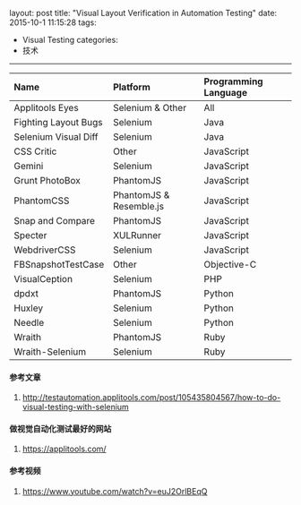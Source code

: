 layout: post
title: "Visual Layout Verification in Automation Testing"
date: 2015-10-1 11:15:28
tags:
- Visual Testing
categories:
- 技术
---

| Name                 | Platform                | Programming Language |
|:---------------------|:------------------------|:---------------------|
| Applitools Eyes      | Selenium & Other        | All                  |
| Fighting Layout Bugs | Selenium                | Java                 |
| Selenium Visual Diff | Selenium                | Java                 |
| CSS Critic           | Other                   | JavaScript           |
| Gemini               | Selenium                | JavaScript           |
| Grunt PhotoBox       | PhantomJS               | JavaScript           |
| PhantomCSS           | PhantomJS & Resemble.js | JavaScript           |
| Snap and Compare     | PhantomJS               | JavaScript           |
| Specter              | XULRunner               | JavaScript           |
| WebdriverCSS         | Selenium                | JavaScript           |
| FBSnapshotTestCase   | Other                   | Objective-C          |
| VisualCeption        | Selenium                | PHP                  |
| dpdxt                | PhantomJS               | Python               |
| Huxley               | Selenium                | Python               |
| Needle               | Selenium                | Python               |
| Wraith               | PhantomJS               | Ruby                 |
| Wraith-Selenium      | Selenium                | Ruby                 |


#### 参考文章

1. <http://testautomation.applitools.com/post/105435804567/how-to-do-visual-testing-with-selenium>

#### 做视觉自动化测试最好的网站

1. <https://applitools.com/>

#### 参考视频

1. <https://www.youtube.com/watch?v=euJ2OrlBEqQ>
